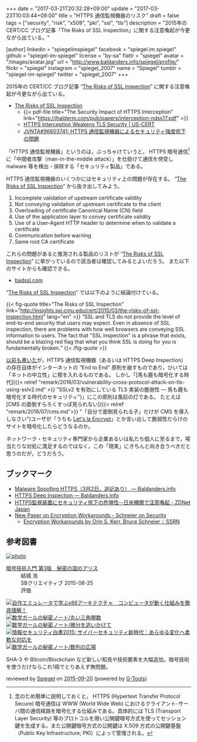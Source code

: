 +++
date = "2017-03-21T20:32:28+09:00"
update = "2017-03-23T10:03:44+09:00"
title = "HTTPS 通信監視機器のリスク"
draft = false
tags = ["security", "risk", "x509", "pki", "ssl", "tls"]
description = "2015年の CERT/CC ブログ記事「The Risks of SSL Inspection」に関する注意喚起が今更ながら出ている。"

[author]
  linkedin = "spiegelimspiegel"
  facebook = "spiegel.im.spiegel"
  github = "spiegel-im-spiegel"
  license = "by-sa"
  flattr = "spiegel"
  avatar = "/images/avatar.jpg"
  url = "http://www.baldanders.info/spiegel/profile/"
  flickr = "spiegel"
  instagram = "spiegel_2007"
  name = "Spiegel"
  tumblr = "spiegel-im-spiegel"
  twitter = "spiegel_2007"
+++

2015年の CERT/CC ブログ記事 “[The Risks of SSL Inspection]” に関する注意喚起が今更ながら出ている。

- [The Risks of SSL Inspection]
    - {{< pdf-file title="The Security Impact of HTTPS Interception" link="https://jhalderm.com/pub/papers/interception-ndss17.pdf" >}}
    - [HTTPS Interception Weakens TLS Security | US-CERT](https://www.us-cert.gov/ncas/alerts/TA17-075A)
    - [JVNTA#96603741: HTTPS 通信監視機器によるセキュリティ強度低下の問題](http://jvn.jp/ta/JVNTA96603741/)

「HTTPS 通信監視機器」というのは，ぶっちゃけていうと， HTTPS 暗号通信[^https] に「中間者攻撃（man-in-the-middle attack）」を仕掛けて通信を傍受し malware 等を検出・排除する「セキュリティ製品」である。

[^https]: 念のため簡単に説明しておくと， HTTPS (Hypertext Transfer Protocol Secure) 暗号通信は WWW (World Wide Web) におけるクライアント-サーバ間の通信経路を暗号化する仕組みである。具体的には TLS (Transport Layer Security) 等のプロトコルを用い公開鍵暗号方式を使ってセッション鍵を生成する。また公開鍵暗号方式の公開鍵は X.509 方式の公開鍵基盤（Public Key Infrastructure; PKI）によって管理される。

HTTPS 通信監視機器のいくつかにはセキュリティ上の問題が存在する。
“[The Risks of SSL Inspection]” から抜き出してみよう。

1. Incomplete validation of upstream certificate validity
2. Not conveying validation of upstream certificate to the client
3. Overloading of certificate Canonical Name (CN) field
4. Use of the application layer to convey certificate validity
5. Use of a User-Agent HTTP header to determine when to validate a certificate
6. Communication before warning
7. Same root CA certificate

これらの問題があると推測される製品のリストが “[The Risks of SSL Inspection]” に挙がっているので該当者は確認してみるとよいだろう。
また以下のサイトからも確認できる。

- [badssl.com](https://badssl.com/)

“[The Risks of SSL Inspection]” では以下のように結論付けている。

{{< fig-quote title="The Risks of SSL Inspection" link="http://insights.sei.cmu.edu/cert/2015/03/the-risks-of-ssl-inspection.html" lang="en" >}}
<q>SSL and TLS do not provide the level of end-to-end security that users may expect. Even in absence of SSL inspection, there are problems with how well browsers are conveying SSL information to users. The fact that "SSL inspection" is a phrase that exists, should be a blazing red flag that what you think SSL is doing for you is fundamentally broken.</q>
{{< /fig-quote >}}

[以前も書いた](http://www.baldanders.info/spiegel/log2/000812.shtml "HTTPS Deep Inspection — Baldanders.info")が，HTTPS 通信監視機器（あるいは HTTPS Deep Inspection）の存在自体がインターネットの “End to End” 原則を崩すものであり，ひいては「ネットの中立性」に楔を入れるものである。
しかし「[馬も鹿も暗号化する時代]({{< relref "remark/2016/03/vulnerability-cross-protocol-attack-on-tls-using-sslv2.md" >}} "SSLv2 を有効にしている TLS 実装の脆弱性 ― 馬も鹿も暗号化する時代のセキュリティ")」にこの原則は風前の灯である。
たとえば [CMS の面倒すらろくすっぽ見られない]({{< relref "remark/2016/07/cms.md">}} "「自分で面倒見られる子」だけが CMS を導入しなさい")ユーザが「うちも [Let's la Encrypt]」とか言い出して脆弱性だらけのサイトを暗号化したらどうなるのか。

ネットワーク・セキュリティ専門家から企業あるいは私たち個人に至るまで，場当たりな対処に満足するのではなく，この「現実」にきちんと向き合うべきだと思うのだが，どうだろう。

## ブックマーク

- [Malware Spoofing HTTPS（3月2日，追記あり） — Baldanders.info](http://www.baldanders.info/spiegel/log2/000809.shtml)
- [HTTPS Deep Inspection — Baldanders.info](http://www.baldanders.info/spiegel/log2/000812.shtml)
- [HTTPS監視装置にセキュリティ低下の危険性--日米機関で注意喚起 - ZDNet Japan](https://japan.zdnet.com/article/35098402/)
- [New Paper on Encryption Workarounds - Schneier on Security](https://www.schneier.com/blog/archives/2017/03/new_paper_on_en.html)
    - [Encryption Workarounds by Orin S. Kerr, Bruce Schneier :: SSRN](https://papers.ssrn.com/sol3/papers.cfm?abstract_id=2938033)

[The Risks of SSL Inspection]: http://insights.sei.cmu.edu/cert/2015/03/the-risks-of-ssl-inspection.html
[Let's la Encrypt]: https://letsencrypt.org/ "Let's Encrypt - Free SSL/TLS Certificates"

## 参考図書

<div class="hreview" ><a class="item url" href="http://www.amazon.co.jp/exec/obidos/ASIN/B015643CPE/baldandersinf-22/"><img src="http://ecx.images-amazon.com/images/I/51t6yHHVwEL._SL160_.jpg" alt="photo" class="photo"  /></a><dl ><dt class="fn"><a class="item url" href="http://www.amazon.co.jp/exec/obidos/ASIN/B015643CPE/baldandersinf-22/">暗号技術入門 第3版　秘密の国のアリス</a></dt><dd>結城 浩 </dd><dd>SBクリエイティブ 2015-08-25</dd><dd>評価<abbr class="rating" title="5"><img src="http://g-images.amazon.com/images/G/01/detail/stars-5-0.gif" alt="" /></abbr> </dd></dl><p class="similar"><a href="http://www.amazon.co.jp/exec/obidos/ASIN/B0148FQNVC/baldandersinf-22/" target="_top"><img src="http://images.amazon.com/images/P/B0148FQNVC.09._SCTHUMBZZZ_.jpg"  alt="自作エミュレータで学ぶx86アーキテクチャ　コンピュータが動く仕組みを徹底理解！"  /></a> <a href="http://www.amazon.co.jp/exec/obidos/ASIN/B00W6NCLJM/baldandersinf-22/" target="_top"><img src="http://images.amazon.com/images/P/B00W6NCLJM.09._SCTHUMBZZZ_.jpg"  alt="数学ガールの秘密ノート/丸い三角関数"  /></a> <a href="http://www.amazon.co.jp/exec/obidos/ASIN/B00Y9EYOIW/baldandersinf-22/" target="_top"><img src="http://images.amazon.com/images/P/B00Y9EYOIW.09._SCTHUMBZZZ_.jpg"  alt="数学ガールの秘密ノート/微分を追いかけて"  /></a> <a href="http://www.amazon.co.jp/exec/obidos/ASIN/B012BYBTZC/baldandersinf-22/" target="_top"><img src="http://images.amazon.com/images/P/B012BYBTZC.09._SCTHUMBZZZ_.jpg"  alt="情報セキュリティ白書2015: サイバーセキュリティ新時代：あらゆる変化へ柔軟な対応を"  /></a> <a href="http://www.amazon.co.jp/exec/obidos/ASIN/B00W6NCLL0/baldandersinf-22/" target="_top"><img src="http://images.amazon.com/images/P/B00W6NCLL0.09._SCTHUMBZZZ_.jpg"  alt="数学ガールの秘密ノート/数列の広場"  /></a> </p>
<p class="description">SHA-3 や Bitcoin/Blockchain など新しい知見や技術要素を大幅追加。暗号技術を使うだけならこれ1冊でとりあえず無問題。</p>
<p class="gtools" >reviewed by <a href='#maker' class='reviewer'>Spiegel</a> on <abbr class="dtreviewed" title="2015-09-20">2015-09-20</abbr> (powered by <a href="http://www.goodpic.com/mt/aws/index.html" >G-Tools</a>)</p>
</div>
